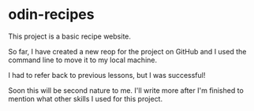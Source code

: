 # odin-recipes
This project is a basic recipe website.
<p>So far, I have created a new reop for the project on GitHub and I used the command line to move it to my local machine.</p>
<p>I had to refer back to previous lessons, but I was successful!</p>
<p>Soon this will be second nature to me. I'll write more after I'm finished to mention what other skills I used for this project.</p>
